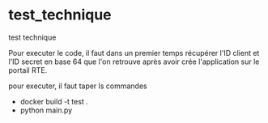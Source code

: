 # test_technique
test technique

Pour executer le code, il faut dans un premier temps récupérer l'ID client et l'ID secret en base 64 que l'on retrouve après avoir crée l'application
sur le portail RTE.

pour executer, il faut taper ls commandes
- docker build -t test .
- python main.py